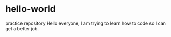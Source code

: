 # hello-world
practice repository
Hello everyone, 
I am trying to learn how to code so I can get a better job. 
